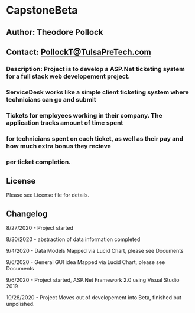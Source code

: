 # CapstoneBeta
## Author: Theodore Pollock
## Contact: PollockT@TulsaPreTech.com
### Description: Project is to develop a ASP.Net ticketing system for a full stack web developement project.
###              ServiceDesk works like a simple client ticketing system where technicians can go and submit
###              Tickets for employees working in their company. The application tracks amount of time spent
###              for technicians spent on each ticket, as well as their pay and how much extra bonus they recieve
###              per ticket completion.



## License
Please see License file for details.

## Changelog
8/27/2020 - Project started

8/30/2020 - abstraction of data information completed

9/4/2020 - Data Models Mapped via Lucid Chart, please see Documents

9/6/2020 - General GUI idea Mapped via Lucid Chart, please see Documents

9/6/2020 - Project started, ASP.Net Framework 2.0 using Visual Studio 2019

10/28/2020 - Project Moves out of developement into Beta, finished but unpolished.
